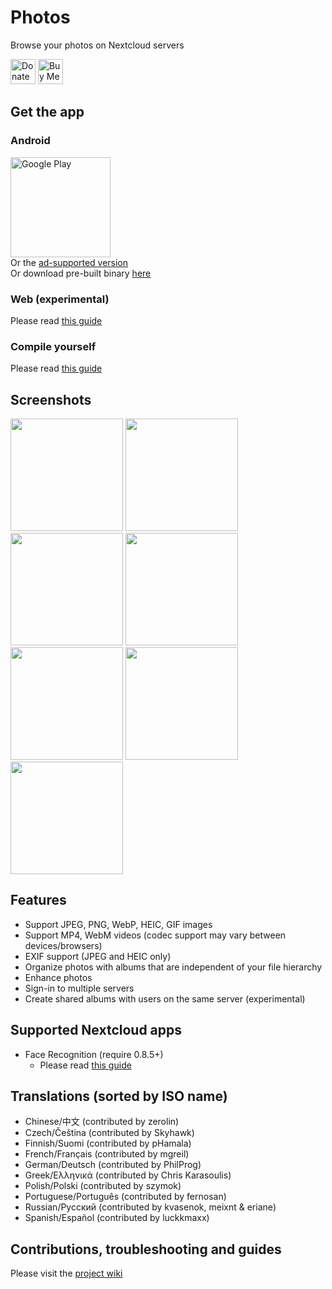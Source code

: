 # Photos
Browse your photos on Nextcloud servers

[<img alt="Donate using Liberapay" src="https://liberapay.com/assets/widgets/donate.svg" height="40">](https://liberapay.com/nkming2/donate)
[<img src="https://cdn.buymeacoffee.com/buttons/v2/default-yellow.png" alt="Buy Me A Coffee" height="40">](https://www.buymeacoffee.com/nkming2)

## Get the app
### Android
[<img src="https://play.google.com/intl/en_us/badges/static/images/badges/en_badge_web_generic.png" alt="Google Play" width="160" />](https://play.google.com/store/apps/details?id=com.nkming.nc_photos.paid&referrer=utm_source%3Drepo)  
Or the [ad-supported version](https://play.google.com/store/apps/details?id=com.nkming.nc_photos&referrer=utm_source%3Drepo)  
Or download pre-built binary [here](https://gitlab.com/nkming2/nc-photos/-/wikis/Release)

### Web (experimental)
Please read [this guide](https://gitlab.com/nkming2/nc-photos/-/wikis/help/web-app)

### Compile yourself
Please read [this guide](https://gitlab.com/nkming2/nc-photos/-/wikis/development/build)

## Screenshots
<img src="https://gitlab.com/nkming2/nc-photos/-/raw/master/fastlane/metadata/android/en-US/images/phoneScreenshots/1.jpg" width="180" /> <img src="https://gitlab.com/nkming2/nc-photos/-/raw/master/fastlane/metadata/android/en-US/images/phoneScreenshots/2.jpg" width="180" /> <img src="https://gitlab.com/nkming2/nc-photos/-/raw/master/fastlane/metadata/android/en-US/images/phoneScreenshots/3.jpg" width="180" /> <img src="https://gitlab.com/nkming2/nc-photos/-/raw/master/fastlane/metadata/android/en-US/images/phoneScreenshots/4.jpg" width="180" /> <img src="https://gitlab.com/nkming2/nc-photos/-/raw/master/fastlane/metadata/android/en-US/images/phoneScreenshots/5.jpg" width="180" /> <img src="https://gitlab.com/nkming2/nc-photos/-/raw/master/fastlane/metadata/android/en-US/images/phoneScreenshots/6.jpg" width="180" /> <img src="https://gitlab.com/nkming2/nc-photos/-/raw/master/fastlane/metadata/android/en-US/images/phoneScreenshots/7.jpg" width="180" />

## Features
- Support JPEG, PNG, WebP, HEIC, GIF images
- Support MP4, WebM videos (codec support may vary between devices/browsers)
- EXIF support (JPEG and HEIC only)
- Organize photos with albums that are independent of your file hierarchy
- Enhance photos
- Sign-in to multiple servers
- Create shared albums with users on the same server (experimental)

## Supported Nextcloud apps
- Face Recognition (require 0.8.5+)
  - Please read [this guide](https://gitlab.com/nkming2/nc-photos/-/wikis/help/people)

## Translations (sorted by ISO name)
- Chinese/中文 (contributed by zerolin)
- Czech/Čeština (contributed by Skyhawk)
- Finnish/Suomi (contributed by pHamala)
- French/Français (contributed by mgreil)
- German/Deutsch (contributed by PhilProg)
- Greek/Ελληνικά (contributed by Chris Karasoulis)
- Polish/Polski (contributed by szymok)
- Portuguese/Português (contributed by fernosan)
- Russian/Русский (contributed by kvasenok, meixnt & eriane)
- Spanish/Español (contributed by luckkmaxx)

## Contributions, troubleshooting and guides
Please visit the [project wiki](https://gitlab.com/nkming2/nc-photos/-/wikis/home)
